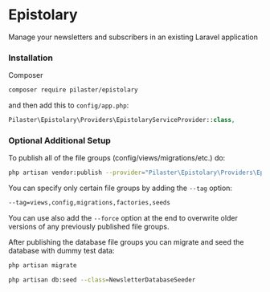 # Epistolary

Manage your newsletters and subscribers in an existing Laravel application


### Installation

Composer

```bash
composer require pilaster/epistolary
```

and then add this to `config/app.php`:

```php
Pilaster\Epistolary\Providers\EpistolaryServiceProvider::class,
```

### Optional Additional Setup

To publish all of the file groups (config/views/migrations/etc.) do:

```bash
php artisan vendor:publish --provider="Pilaster\Epistolary\Providers\EpistolaryServiceProvider"
```

You can specify only certain file groups by adding the `--tag` option:

```bash
--tag=views,config,migrations,factories,seeds
```

You can use also add the `--force` option at the end to overwrite older versions of any previously published file groups.

After publishing the database file groups you can migrate and seed the database with dummy test data:

```bash
php artisan migrate
```

```bash
php artisan db:seed --class=NewsletterDatabaseSeeder
```
